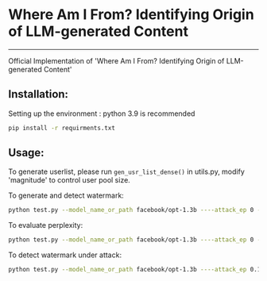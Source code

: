 # Where Am I From? Identifying Origin of LLM-generated Content
---
Official Implementation of 'Where Am I From? Identifying Origin of LLM-generated Content'



## Installation:
Setting up the environment : python 3.9 is recommended
```sh
pip install -r requirments.txt
```
## Usage:
To generate userlist, please run `gen_usr_list_dense()` in utils.py, modify 'magnitude' to control user pool size.

To generate and detect watermark:
```sh
python test.py --model_name_or_path facebook/opt-1.3b ----attack_ep 0 --max_new_tokens 200 --delta 2 --user_magnitude 10 
```

To evaluate perplexity:
```sh
python test.py --model_name_or_path facebook/opt-1.3b ----attack_ep 0 --max_new_tokens 200 --delta 2 --user_magnitude 10 --ppl 1
```

To detect watermark under attack:
```sh
python test.py --model_name_or_path facebook/opt-1.3b ----attack_ep 0.1 --max_new_tokens 200 --delta 2 --user_magnitude 10 
```



